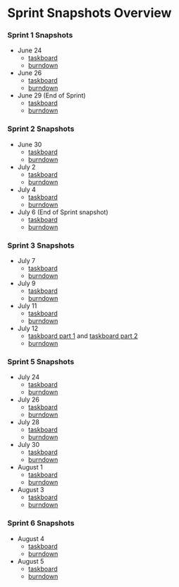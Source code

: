 # Sprint Snapshots Overview

### Sprint 1 Snapshots
- June 24
    - [taskboard](sprint1/wednesday_june_24_snapshot/taskboard_snapshot.png)
    - [burndown](sprint1/wednesday_june_24_snapshot/burndown_chart_snapshot.jpg)
- June 26
    - [taskboard](sprint1/friday_june_26_snapshot/taskboard_snapshot.png)
    - [burndown](sprint1/friday_june_26_snapshot/burndown_chart_snapshot.jpg)
- June 29 (End of  Sprint)
    - [taskboard](sprint1/monday_june_29_snapshot/taskboard_snapshot.png)
    - [burndown](sprint1/monday_june_29_snapshot/burndown_chart_snapshot.jpg)

### Sprint 2 Snapshots
- June 30
    - [taskboard](sprint2/tuesday_june_30_snapshot/taskboard_snapshot.png)
    - [burndown](sprint2/tuesday_june_30_snapshot/burndown_chart_snapshot.jpg)
- July 2
    - [taskboard](sprint2/thursday_july_2_snapshot/taskboard_snapshot.png)
    - [burndown](sprint2/thursday_july_2_snapshot/burndown_chart_snapshot.jpg)
- July 4
    - [taskboard](sprint2/saturday_july_4_snapshot/taskboard_snapshot.png)
    - [burndown](sprint2/saturday_july_4_snapshot/burndown_chart_snapshot.jpg)
- July 6 (End of Sprint snapshot)
    - [taskboard](sprint2/monday_july_6_snapshot/taskboard_snapshot.png)
    - [burndown](sprint2/monday_july_6_snapshot/burndown_chart_snapshot.jpg)

### Sprint 3 Snapshots
- July 7
    - [taskboard](sprint3/tuesday_july_7_snapshot/taskboard_snapshot.png)
    - [burndown](sprint3/tuesday_july_7_snapshot/burndown_chart_snapshot.jpg)
- July 9
    - [taskboard](sprint3/thursday_july_9_snapshot/taskboard_snapshot.png)
    - [burndown](sprint3/thursday_july_9_snapshot/burndown_chart_snapshot.jpg)
- July 11
    - [taskboard](sprint3/saturday_july_11_snapshot/taskboard_snapshot.png)
    - [burndown](sprint3/saturday_july_11_snapshot/burndown_chart_snapshot.jpg)
- July 12
    - [taskboard part 1](sprint3/sunday_july_12_snapshot/taskboard_snapshot1.png) and 
    [taskboard part 2](sprint3/sunday_july_12_snapshot/taskboard_snapshot2.png)
    - [burndown](sprint3/sunday_july_12_snapshot/burndown_chart_snapshot.jpg)
    
### Sprint 5 Snapshots
- July 24
    - [taskboard](sprint5/friday_july_24_snapshot/taskboard_snapshot.png)
    - [burndown](sprint5/friday_july_24_snapshot/burndown_chart_snapshot.png)
- July 26
    - [taskboard](sprint5/sunday_july_26_snapshot/taskboard_snapshot.png)
    - [burndown](sprint5/sunday_july_26_snapshot/burndown_chart_snapshot.png)
- July 28
    - [taskboard](sprint5/tuesday_july_28_snapshot/taskboard_snapshot.png)
    - [burndown](sprint5/tuesday_july_28_snapshot/burndown_chart_snapshot.png)
- July 30
    - [taskboard](sprint5/thursday_july_30_snapshot/taskboard_snapshot.png)
    - [burndown](sprint5/thursday_july_30_snapshot/burndown_chart_snapshot.png)
- August 1
    - [taskboard](sprint5/saturday_august_1_snapshot/taskboard_snapshot.png)
    - [burndown](sprint5/saturday_august_1_snapshot/burndown_chart_snapshot.png)
- August 3
    - [taskboard](sprint5/monday_august_3_snapshot/taskboard_snapshot.png)
    - [burndown](sprint5/monday_august_3_snapshot/burndown_chart_snapshot.png)
    
### Sprint 6 Snapshots
- August 4
    - [taskboard](sprint6/tuesday_august_4_snapshot/taskboard_snapshot.png)
    - [burndown](sprint6/tuesday_august_4_snapshot/burndown_chart_snapshot.png)
- August 5
    - [taskboard](sprint6/wednesday_august_5_snapshot/taskboard_snapshot.png)
    - [burndown](sprint6/wednesday_august_5_snapshot/burndown_chart_snapshot.png)
